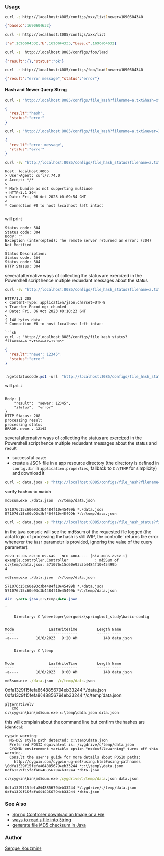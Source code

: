 ### Usage
```sh
curl -s http://localhost:8085/configs/xxx/list?newer=1690604340
```
```JSON
{"base:c":1690604632}
```
```sh
curl -s http://localhost:8085/configs/xxx/list
```
```JSON
{"a":1690604332,"b":1690604335,"base:c":1690604632}
```

```sh
curl -s  http://localhost:8085/configs/foo/load
```

```JSON
{"result":{},"status":"ok"}
```

```sh
curl -s http://localhost:8085/configs/foo/load?newer=1690604340
```
```JSON
{"result":"error message","status":"error"}
```
#### Hash and Newer Query String

```sh
curl -s "http://localhost:8085/configs/file_hash?filename=a.txt&hash=x"
```
```JSON
{
  "result":"hash",
  "status":"error"
}
```

```sh
curl -s "http://localhost:8085/configs/file_hash?filename=a.txt&newer=12345"
```
```JSON
{
  "result":"error message",
  "status":"error"
}
```

```sh
curl -sv "http://localhost:8085/configs/file_hash_status?filename=a.txt&hash=x"
```
```text
Host: localhost:8085
> User-Agent: curl/7.74.0
> Accept: */*
>
* Mark bundle as not supporting multiuse
< HTTP/1.1 304
< Date: Fri, 06 Oct 2023 00:09:54 GMT
<
* Connection #0 to host localhost left intact
```

```powershell
```
will print

```text
Status code: 304
Status code: 304
Body: ""
Exception (intercepted): The remote server returned an error: (304) Not Modified
.
Status Description:
Status code: 304
Status code: 304
HTTP Stasus: 304
```
several alternative ways of collecting the status are exercized in the Powershell script hence multiple redundant messages about the status

```sh
curl -sv "http://localhost:8085/configs/file_hash_status?filename=a.txt&newer=12345"
```
```text
HTTP/1.1 208
< Content-Type: application/json;charset=UTF-8
< Transfer-Encoding: chunked
< Date: Fri, 06 Oct 2023 00:10:23 GMT
<
{ [48 bytes data]
* Connection #0 to host localhost left intact

```sh
curl -s "http://localhost:8085/configs/file_hash_status?filename=a.txt&newer=12345"
```

```JSON
{
  "result":"newer: 12345",
  "status":"error"
}
```

```powershell

.\getstatuscode.ps1 -url  "http://localhost:8085/configs/file_hash_status?filename=a.txt&newer=12345"
```
will print
```text

Body: {
    "result":  "newer: 12345",
    "status":  "error"
}
HTTP Stasus: 208
processing result
processing status
ERROR: newer: 12345
```
several alternative ways of collecting the status are exercized in the Powershell script hence multiple redundant messages about the status and result


* successful case:
* create a JSON file in a app resource directory (the directory is defined in `config.dir` in `application.properties`, fallback to `C:\TEMP` for simplicity) and download it

```sh
curl -o data.json -s "http://localhost:8085/configs/file_hash?filename=data.json"
```
verify hashes to match
```sh
md5sum.exe ./data.json  /c/temp/data.json
```
```text
571076c15c60e93c3b4484f10e45499b *./data.json
571076c15c60e93c3b4484f10e45499b */c/temp/data.json
```

```sh
curl -o data.json -s "http://localhost:8085/configs/file_hash_status?filename=data.json"
```
in the java console will see the md5sum of the requested file logged (the actal logic of processing the hash is still WIP, the controller returns the error whenever the `hash` parameter is provided, ignoring the value of the query parameter):
```text
2023-10-06 22:10:09.645  INFO 4884 --- [nio-8085-exec-1] example.controller.Controller            : md5Sum of c:\temp\data.json: 571076c15c60e93c3b4484f10e45499b
4
```

```sh
md5sum.exe ./data.json  /c/temp/data.json
```
```text
571076c15c60e93c3b4484f10e45499b *./data.json
571076c15c60e93c3b4484f10e45499b */c/temp/data.json
```

```powershell
dir .\data.json,C:\temp\data.json
```
```text
`

    Directory: C:\developer\sergueik\springboot_study\basic-config


Mode                LastWriteTime         Length Name
----                -------------         ------ ----
-a----        10/6/2023   9:20 AM            148 data.json


    Directory: C:\temp


Mode                LastWriteTime         Length Name
----                -------------         ------ ----
-a----        10/6/2023   8:00 AM            148 data.json

```
```cmd
md5sum.exe ./data.json  /c/temp/data.json
```
0dfa1329f15fefa8648856794eb33244 *./data.json
0dfa1329f15fefa8648856794eb33244 */c/temp/data.json
```
alternatively
```cmd
c:\cygwin\bin\md5sum.exe c:\temp\data.json data.json
```
this will complain about the command line but confirm the hashes are identical:
```text
cygwin warning:
  MS-DOS style path detected: c:\temp\data.json
  Preferred POSIX equivalent is: /cygdrive/c/temp/data.json
  CYGWIN environment variable option "nodosfilewarning" turns off this warning.
  Consult the user's guide for more details about POSIX paths:
    http://cygwin.com/cygwin-ug-net/using.html#using-pathnames
\0dfa1329f15fefa8648856794eb33244 *c:\\temp\\data.json
0dfa1329f15fefa8648856794eb33244 *data.json
```

```cmd
c:\cygwin\bin\md5sum.exe /cygdrive/c/temp/data.json data.json
```
```text
0dfa1329f15fefa8648856794eb33244 */cygdrive/c/temp/data.json
0dfa1329f15fefa8648856794eb33244 *data.json
```
### See Also

   * [Spring Controller download an Image or a File](https://www.baeldung.com/spring-controller-return-image-file)
   * [ways to read a file into String](https://stackoverflow.com/questions/3402735/what-is-simplest-way-to-read-a-file-into-string)
   * [generate file MD5 checksum in Java](https://www.baeldung.com/java-md5-checksum-file)
### Author
[Serguei Kouzmine](kouzmine_serguei@yahoo.com)
